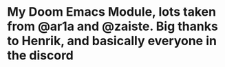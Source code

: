 # My Doom Emacs Module, lots taken from @ar1a and @zaiste. Big thanks to Henrik, and basically everyone in the discord
